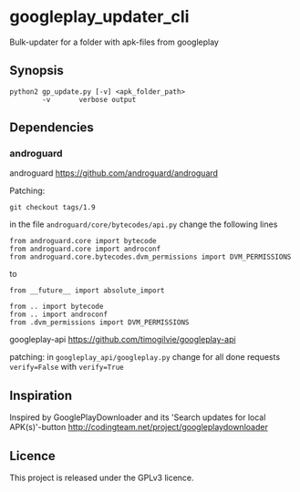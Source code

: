 # googleplay_updater_cli
Bulk-updater for a folder with apk-files from googleplay

## Synopsis
```
python2 gp_update.py [-v] <apk_folder_path>
        -v       verbose output
```

## Dependencies

### androguard
androguard https://github.com/androguard/androguard

Patching:

`git checkout tags/1.9`

in the file `androguard/core/bytecodes/api.py` change the following lines

```
from androguard.core import bytecode
from androguard.core import androconf
from androguard.core.bytecodes.dvm_permissions import DVM_PERMISSIONS
```

to

```
from __future__ import absolute_import

from .. import bytecode
from .. import androconf
from .dvm_permissions import DVM_PERMISSIONS
```

googleplay-api https://github.com/timogilvie/googleplay-api

patching:
in `googleplay_api/googleplay.py` change for all done requests `verify=False` with `verify=True`


## Inspiration

Inspired by GooglePlayDownloader and its 'Search updates for local APK(s)'-button http://codingteam.net/project/googleplaydownloader

## Licence
This project is released under the GPLv3 licence.


